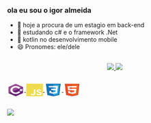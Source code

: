 ### ola eu sou o igor almeida



- 🔭 hoje a procura de um estagio em back-end
- 🌱 estudando c# e o framework .Net
- 🌱 kotlin no desenvolvimento mobile 
- 😄 Pronomes: ele/dele 

##
<div align="center">
  <a href="https://github.com/igor2030">
  <img height="180em" src="https://github-readme-stats.vercel.app/api?username=igor2030&show_icons=true&theme=tokyonight&include_all_commits=true&count_private=true"/>
  <img height="180em" src="https://github-readme-stats.vercel.app/api/top-langs/?username=igor2030&layout=compact&langs_count=7&theme=tokyonight"/>
</div>
 
##
<div>
  <img align="center" alt="Rafa-Csharp" height="30" width="40" src="https://raw.githubusercontent.com/devicons/devicon/master/icons/csharp/csharp-original.svg">
  <img align="center" alt="Rafa-Js" height="30" width="40" src="https://raw.githubusercontent.com/devicons/devicon/master/icons/javascript/javascript-plain.svg">
  <img align="center" alt="Rafa-CSS" height="30" width="40" src="https://raw.githubusercontent.com/devicons/devicon/master/icons/css3/css3-original.svg">
  <img align="center" alt="Rafa-HTML" height="30" width="40" src="https://raw.githubusercontent.com/devicons/devicon/master/icons/html5/html5-original.svg">
</div>

##
 
<div>
  <a href="https://www.linkedin.com/in/igor-martins-902a69124/" target="_blank"><img src="https://img.shields.io/badge/-LinkedIn-%230077B5?style=for-the-    badge&logo=linkedin&logoColor=white" target="_blank"></a>
</div>
